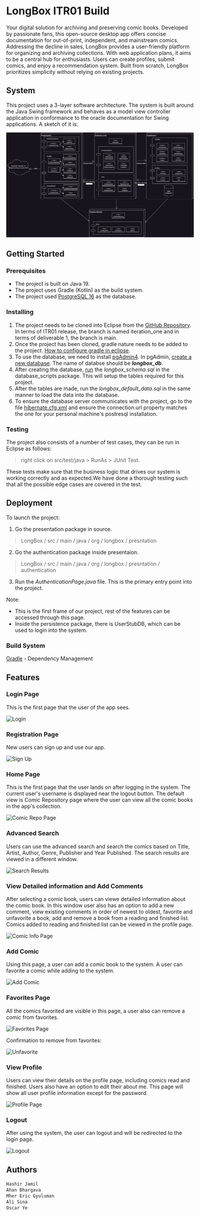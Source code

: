 # LongBox ITR01 Build

Your digital solution for archiving and preserving comic books. Developed by passionate fans, this open-source desktop app offers concise documentation for out-of-print, independent, and mainstream comics. Addressing the decline in sales, LongBox provides a user-friendly platform for organizing and archiving collections. With web application plans, it aims to be a central hub for enthusiasts. Users can create profiles, submit comics, and enjoy a recommendation system. Built from scratch, LongBox prioritizes simplicity without relying on existing projects.

## System 

This project uses a 3-layer software architecture. The system is built around the Java Swing framework and behaves as a model view controller application in conformance to the oracle documentation for Swing applications. A sketch of it is:

![SystemDiagram](design_documents/diagrams/architecture_diagram_dark_mode.png)

## Getting Started

### Prerequisites

- The project is built on Java 19.
- The project uses Gradle (Kotlin) as the build system.
- The project used [PostgreSQL 16](https://www.postgresql.org/) as the database.

### Installing

1. The project needs to be cloned into Eclipse from the [GitHub Repository](https://github.com/Hashir-Jamil/LongBox). In terms of ITR01 release, the branch is named iteration_one and in terms of deliverable 1, the branch is main.
2. Once the project has been cloned, gradle nature needs to be added to the project. [How to configure gradle in eclipse](https://www.vogella.com/tutorials/EclipseGradle/article.html#add-gradle-support-to-existing-eclipse-project).
3. To use the database, we need to install [pgAdmin4](https://www.pgadmin.org/download/). In pgAdmin, [create a new database](https://www.tutorialsteacher.com/postgresql/create-database#:~:text=Create%20Database%20using%20pgAdmin&text=Open%20pgAdmin%20and%20right%2Dclick,Database…%20%2C%20as%20shown%20below.&text=This%20will%20open%20Create%20–%20Database,be%20the%20owner%20by%20default). The name of databse should be ***longbox_db***.
4. After creating the database, [run](https://support.spiresystems.com/support/solutions/articles/13000015301-executing-a-sql-query-using-pgadmin) the *longbox_schema.sql* in the database_scripts package. This will setup the tables required for this project.
5. After the tables are made, run the *longbox_default_data.sql* in the same manner to load the data into the database.
6. To ensure the database server communicates with the project, go to the file [hibernate.cfg.xml](src/main/resources/hibernate.cfg.xml) and ensure the connection.url property matches the one for your personal machine's postresql installation.

### Testing

The project also consists of a number of test cases, they can be run in Eclipse as follows: 
> right click on src/test/java > RunAs > JUnit Test.

These tests make sure that the business logic that drives our system is working correctly and as expected.We have done a thorough testing such that all the possible edge cases are covered in the test.

## Deployment

To launch the project:
1. Go the presentation package in source.
> LongBox / src / main / java / org / longbox / presntation
2. Go the authentication package inside presentaion.
> LongBox / src / main / java / org / longbox / presntation / authentication
3. Run the _AuthenticationPage.java_ file. This is the primary entry point into the project.

Note:
* This is the first frame of our project, rest of the features can be accessed through this page.
* Inside the persistence package, there is UserStubDB, which can be used to login into the system.

### Build System

[Gradle](https://kotlinlang.org/docs/gradle.html) - Dependency Management

## Features

### Login Page

This is the first page that the user of the app sees.

![Login](https://github.com/Hashir-Jamil/LongBox/assets/90640849/f301d4e4-9725-477c-82cd-8dc03ea25d7d)

### Registration Page

New users can sign up and use our app.

![Sign Up](https://github.com/Hashir-Jamil/LongBox/assets/90640849/29155eea-7b16-47bc-97b3-60d623c3d12a)


### Home Page

This is the first page that the user lands on after logging in the system. The current user's username is displayed near the logout button.
The default view is Comic Repository page where the user can view all the comic books in the app's collection.

![Comic Repo Page](https://github.com/Hashir-Jamil/LongBox/assets/90640849/f939fdd5-1ed5-4527-8234-1fcff95d23ab)

### Advanced Search

Users can use the advanced search and search the comics based on Title, Artist, Author, Genre, Publisher and Year Published. The search results are viewed in a different window.

![Search Results](https://github.com/Hashir-Jamil/LongBox/assets/90640849/a2aaeb1a-05c1-422f-b358-5b685564afe7)

### View Detailed information and Add Comments

After selecting a comic book, users can viewe detailed information about the comic book. In this window user also has an option to add a new comment, view existing comments in order of newest to oldest, 
favorite and unfavorite a book, add and remove a book from a reading and finished list. Comics added to reading and finished list can be viewed in the profile page.

![Comic Info Page](https://github.com/Hashir-Jamil/LongBox/assets/90640849/4b78f565-6018-4b12-aadb-3af7b6e3723e)

### Add Comic

Using this page, a user can add a comic book to the system. A user can favorite a comic while adding to the system.

![Add Comic](https://github.com/Hashir-Jamil/LongBox/assets/90640849/f9afc51d-567c-424d-92df-bd0f889a1208)

### Favorites Page

All the comics favorited are visible in this page, a user also can remove a comic from favorites.

![Favorites Page](https://github.com/Hashir-Jamil/LongBox/assets/90640849/4953cd07-9ed9-41ae-bac3-83f0dd2ed367)

Confirmation to remove from favorites:

![Unfavorite](https://github.com/Hashir-Jamil/LongBox/assets/90640849/f0523c0a-70de-45d1-b8af-58c217cf10a8)

### View Profile

Users can view their details on the profile page, including comics read and finished. Users also have an option to edit their about me.
This page will show all user profile information except for the password.

![Profile Page](https://github.com/Hashir-Jamil/LongBox/assets/90640849/52dfa3ec-768f-443d-82fa-fdac6d95a62f)

### Logout

After using the system, the user can logout and will be redirected to the login page.

![Logout](https://github.com/Hashir-Jamil/LongBox/assets/90640849/7bb2e520-4505-487d-8f5c-9fbaade7d7f6)

## Authors
    Hashir Jamil
    Ahan Bhargava
    Mher Eric Gyuluman
    Ali Sina
    Oscar Ye
